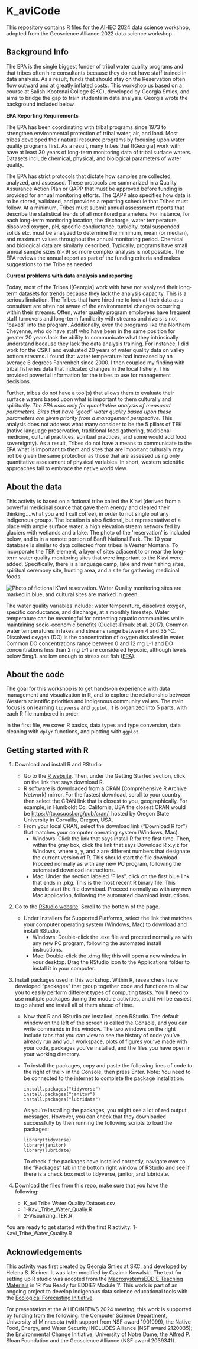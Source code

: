 # K_aviCode

This repository contains R files for the AIHEC 2024 data science workshop, adopted from the Geoscience Alliance 2022 data science workshop.. 

## Background Info 

The EPA is the single biggest funder of tribal water quality programs and that tribes often hire consultants because they do not have staff trained in data analysis.  As a result, funds that should stay on the Reservation often flow outward and at greatly inflated costs. This workshop us based on a course at Salish-Kootenai College (SKC), developed by Georgia Smies, and aims to bridge the gap to train students in data analysis. Georgia wrote the background included below. 

**EPA Reporting Requirements**

The EPA has been coordinating with tribal programs since 1973 to strengthen environmental protection of tribal water, air, and land.  Most tribes developed their natural resource programs by focusing upon water quality programs first.  As a result, many tribes that I[Georgia] work with have at least 30 years of long-term monitoring data of tribal surface waters.  Datasets include chemical, physical, and biological parameters of water quality.

The EPA has strict protocols that dictate how samples are collected, analyzed, and assessed.  These protocols are summarized in a Quality Assurance Action Plan or QAPP that must be approved before funding is provided for annual monitoring efforts.  The QAPP also specifies how data is to be stored, validated, and provides a reporting schedule that Tribes must follow. At a minimum, Tribes must submit annual assessment reports that describe the statistical trends of all monitored parameters.  For instance, for each long-term monitoring location, the discharge, water temperature, dissolved oxygen, pH, specific conductance, turbidity, total suspended solids etc. must be analyzed to determine the minimum, mean (or median), and maximum values throughout the annual monitoring period.  Chemical and biological data are similarly described.  Typically, programs have small annual sample sizes (n<9) so more complex analysis is not possible.  The EPA reviews the annual report as part of the funding criteria and makes suggestions to the Tribe as needed.

**Current problems with data analysis and reporting**

Today, most of the Tribes I[Georgia] work with have not analyzed their long-term datasets for trends because they lack the analysis capacity.  This is a serious limitation.  The Tribes that have hired me to look at their data as a consultant are often not aware of the environmental changes occurring within their streams.  Often, water quality program employees have frequent staff turnovers and long-term familiarity with streams and rivers is not “baked” into the program.  Additionally, even the programs like the Northern Cheyenne, who do have staff who have been in the same position for greater 20 years lack the ability to communicate what they intrinsically understand because they lack the data analysis training.  For instance, I did work for the CSKT and evaluated 20 years of water quality data on valley bottom streams.  I found that water temperature had increased by an average 6 degrees Fahrenheit since 2000.  I then coupled my finding with tribal fisheries data that indicated changes in the local fishery.  This provided powerful information for the tribes to use for management decisions.

Further, tribes do not have a tool(s) that allows them to evaluate their surface waters based upon what is important to them culturally and spiritually.  *The EPA asks only for quantitative analysis of measured parameters. Sites that have “good” water quality based upon these parameters are given priority from a management perspective.*  This analysis does not address what many consider to be the 5 pillars of TEK (native language preservation, traditional food gathering, traditional medicine, cultural practices, spiritual practices, and some would add food sovereignty).  As a result, Tribes do not have a means to communicate to the EPA what is important to them and sites that are important culturally may not be given the same protection as those that are assessed using only quantitative assessment of physical variables.  In short, western scientific approaches fail to embrace the native world view.

## About the data 

This activity is based on a fictional tribe called the K'avi (derived from a powerful medicinal source that gave them energy and cleared their thinking….what you and I call coffee), in order to not single out any indigenous groups. The location is also fictional, but representative of a place with ample surface water, a high elevation stream network fed by glaciers with wetlands and a lake. The photo of the 'reservation' is included below, and is in a remote portion of Banff National Park. The 10 year database is similar to data collected from tribes in Wester Montana. To incorporate the TEK element, a layer of sites adjacent to or near the long-term water quality monitoring sites that were important to the K’avi were added.  Specifically, there is a language camp, lake and river fishing sites, spiritual ceremony site, hunting area, and a site for gathering medicinal foods. 

![Photo of fictional K'avi reservation. Water Quality monitoring sites are marked in blue, and cultural sites are marked in green.](K_aviTribeMap.png)

The water quality variables include: water temperature, dissolved oxygen, specific conductance, and discharge, at a monthly timestep. Water temperature can be meaningful for protecting aquatic communities while maintaining socio-economic benefits ([Ouellet-Proulx et al. 2017](https://www.mdpi.com/2073-4441/9/7/457)). Common water temperatures in lakes and streams range between 4 and 35 °C. Dissolved oxygen (DO) is the concentration of oxygen dissolved in water. Common DO concentrations range between 0 and 12 mg L-1 and DO concentrations less than 2 mg L-1 are considered hypoxic, although levels below 5mg/L are low enough to stress out fish ([EPA](https://www.epa.gov/national-aquatic-resource-surveys/indicators-dissolved-oxygen#:~:text=Dissolved%20oxygen%20(DO)%20is%20the,of%20a%20pond%20or%20lake.)).

## About the code 

The goal for this workshop is to get hands-on experience with data management and visualization in R, and to explore the relationship between Western scientific priorities and Indigenous community values. 
The main focus is on learning [`tidyverse`]([url](https://www.tidyverse.org/)https://www.tidyverse.org/) and [`ggplot`]([url](https://ggplot2.tidyverse.org/)https://ggplot2.tidyverse.org/). It is organized into 5 parts, with each R file numbered in order. 

In the first file, we cover R basics, data types and type conversion, data cleaning with `dplyr` functions, and plotting with `ggplot`. 

## Getting started with R 

1. Download and install R and RStudio
   - Go to the [R website](https://www.r-project.org). Then, under the Getting Started section, click on the link that says download R.
   - R software is downloaded from a CRAN (Comprehensive R Archive Network) mirror. For the fastest download, scroll to your country, then select the CRAN link that is closest to you, geographically. For example, in Humboldt Co, California, USA the closest CRAN would be https://ftp.osuosl.org/pub/cran/, hosted by Oregon State University in Corvallis, Oregon, USA.
   - From your local CRAN, select the download link (“Download R for”) that matches your computer operating system (Windows, Mac).
      - Windows: Click the link that says install R for the first time. Then, within the gray box, click the link that says Download R x.y.z for Windows, where x, y, and z are different numbers that designate the current version of R. This should start the file download. Proceed normally as with any new PC program, following the automated download instructions.
      - Mac: Under the section labeled “Files”, click on the first blue link that ends in .pkg. This is the most recent R binary file. This should start the file download. Proceed normally as with any new Mac application, following the automated download instructions.

2. Go to the [RStudio website](https://www.rstudio.com/products/rstudio/download). Scroll to the bottom of the page.
   - Under Installers for Supported Platforms, select the link that matches your computer operating system (Windows, Mac) to download and install RStudio.
      - Windows: Double-click the .exe file and proceed normally as with any new PC program, following the automated install instructions.
      - Mac: Double-click the .dmg file; this will open a new window in your desktop. Drag the RStudio icon to the Applications folder to install it in your computer.
    
3. Install packages used in this workshop. Within R, researchers have developed “packages” that group together code and functions to allow you to easily perform different types of computing tasks. You’ll need to use multiple packages during the module activities, and it will be easiest to go ahead and install all of them ahead of time.
   - Now that R and RStudio are installed, open RStudio. The default window on the left of the screen is called the Console, and you can write commands in this window. The two windows on the right include tabs that you can view to see the history of code you’ve already run and your workspace, plots of figures you’ve made with your code, packages you’ve installed, and the files you have open in your working directory.
   - To install the packages, copy and paste the following lines of code to the right of the > in the Console, then press Enter. Note: You need to be connected to the internet to complete the package installation.
  
     ```
     install.packages("tidyverse")
     install.packages("janitor")
     install.packages("lubridate")
     ```
     As you’re installing the packages, you might see a lot of red output messages. However, you can check that they downloaded successfully by then running the following scripts to load the packages:
     ```
     library(tidyverse)
     library(janitor)
     library(lubridate)
     ```

     To check if the packages have installed correctly, navigate over to the “Packages” tab in the bottom right window of RStudio and see if there is a check box next to tidyverse, janitor, and lubridate. 

4. Download the files from this repo, make sure that you have the following:
   - K_avi Tribe Water Quality Dataset.csv
   - 1-Kavi_Tribe_Water_Qualiy.R
   - 2-Visualizing_TEK.R  

You are ready to get started with the first R activity: 1-Kavi_Tribe_Water_Quality.R 

## Acknowledgements 

This activity was first created by Georgia Smies at SKC, and developed by Helena S. Kleiner. It was later modified by Cazimir Kowalski. The text for setting up R studio was adopted from the [MacrosystemsEDDIE Teaching Materials](https://macrosystemseddie.github.io/module1) in 'R You Ready for EDDIE? Module 1'. This work is part of an ongoing project to develop Indigenous data science educational tools with the [Ecological Forecasting Initiative](https://ecoforecast.org/).

For presentation at the AIHEC/NFEWS 2024 meeting, this work is supported by funding from the following: the Computer Science Department, University of Minnesota (with support from NSF award 1901099),  the Native Food, Energy, and Water Security INCLUDES Alliance (NSF award 2120035); the Environmental Change Initiative, University of Notre Dame; the Alfred P. Sloan Foundation and the Geoscience Alliance (NSF award 2039341). 
     



